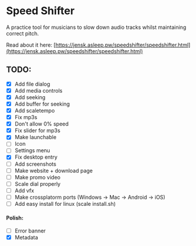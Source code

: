 # Speed Shifter

A practice tool for musicians to slow down audio tracks whilst maintaining correct pitch.

Read about it here:
[https://jensk.asleep.pw/speedshifter/speedshifter.html](https://jensk.asleep.pw/speedshifter/speedshifter.html)

## TODO:

- [X] Add file dialog
- [X] Add media controls
- [X] Add seeking
- [X] Add buffer for seeking
- [X] Add scaletempo
- [X] Fix mp3s
- [X] Don't allow 0% speed
- [X] Fix slider for mp3s
- [X] Make launchable
- [ ] Icon
- [ ] Settings menu
- [X] Fix desktop entry
- [ ] Add screenshots
- [ ] Make website + download page
- [ ] Make promo video
- [ ] Scale dial properly
- [ ] Add vfx
- [ ] Make crossplatorm ports (Windows -> Mac -> Android -> iOS)
- [ ] Add easy install for linux (scale install.sh)

#### Polish:

 - [ ] Error banner
 - [X] Metadata
